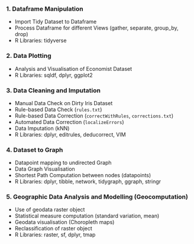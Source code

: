 ### 1. Dataframe Manipulation
- Import Tidy Dataset to Dataframe
- Process Dataframe for different Views (gather, separate, group_by, drop)
- R Libraries: tidyverse
### 2. Data Plotting
- Analysis and Visualisation of Economist Dataset
- R Libraries: sqldf, dplyr, ggplot2
### 3. Data Cleaning and Imputation
- Manual Data Check on Dirty Iris Dataset
- Rule-based Data Check (`rules.txt`)
- Rule-based Data Correction (`correctWithRules`, `corrections.txt`)
- Automated Data Correction (`localizeErrors`)
- Data Imputation (kNN)
- R Libraries: dplyr, editrules, deducorrect, VIM
### 4. Dataset to Graph
- Datapoint mapping to undirected Graph
- Data Graph Visualisation
- Shortest Path Computation between nodes (datapoints)
- R Libraries: dplyr, tibble, network, tidygraph, ggraph, stringr
### 5. Geographic Data Analysis and Modelling (Geocomputation)
- Use of geodata raster object
- Statistical measure computation (standard variation, mean)
- Geodata visualisation (Choropleth maps)
- Reclassification of raster object
- R Libraries: raster, sf, dplyr, tmap
